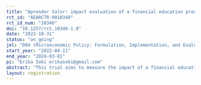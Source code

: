 ```yaml
---
title: "Aprender Valor: impact evaluation of a financial education programme for elementary schools"
rct_id: "AEARCTR-0010340"
rct_id_num: "10340"
doi: "10.1257/rct.10340-1.0"
date: "2022-10-31"
status: "on_going"
jel: "D04 (Microeconomic Policy: Formulation, Implementation, and Evaluation), H75 (State and Local Government: Health, Education, Welfare, Public Pensions), I210 (Analysis of Education), I26 (Returns to Education, I28 (Government Policy), D14 (Personal Finance) I210 (Analysis of Education)"
start_year: "2022-04-11"
end_year: "2024-03-01"
pi: "Erika Soki erikasoki@gmail.com"
abstract: "This trial aims to measure the impact of a financial education programme for elementary school students in Brazil. The programme consists of training for teacher and school managers and offering classroom material that presents financial education content transversally to 3 regular disciplines: Mathematics, Portuguese and Human Sciences. Sampling and randomization were made at the school level from a list of schools who had enrolled in the programme. A total of 783 schools were randomly assigned to 2 treatment arms: control and treatment. The study will measure the proficiency in financial literacy for students in 3rd, 5th, 7th and 9th grades analysed by IRT (item response theory). Tests were produced specifically for the Programme using a reference matrix for financial literacy for each grade evaluated pre and post intervention."
layout: registration
---
```


